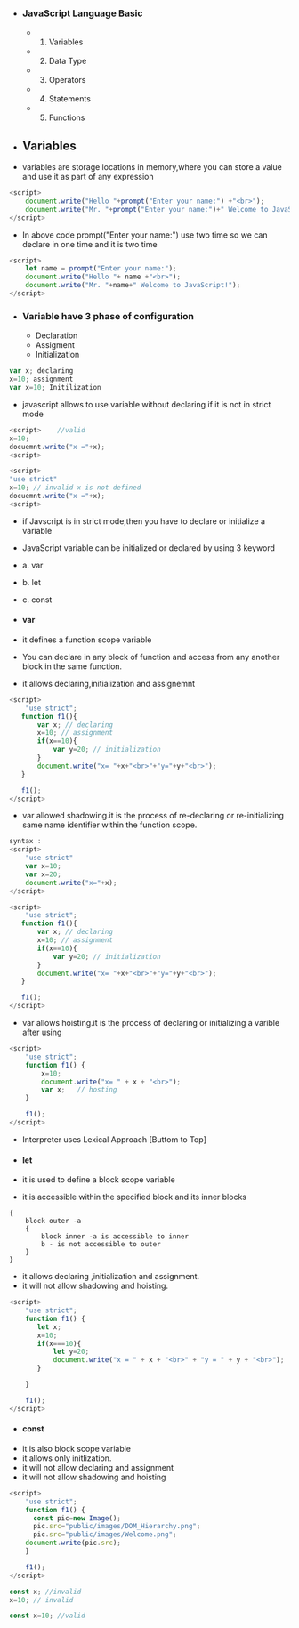 - ### JavaScript Language Basic
    - 1. Variables
    - 2. Data Type
    - 3. Operators
    - 4. Statements
    - 5. Functions

- ## Variables
 - variables are storage locations in memory,where you can store a value and use it as part of any expression

```javascript
<script>
    document.write("Hello "+prompt("Enter your name:") +"<br>");
    document.write("Mr. "+prompt("Enter your name:")+" Welcome to JavaScript!");
</script>
```
- In above code prompt("Enter your name:") use two time so we can declare in one time and it is two time
```javascript
<script>
    let name = prompt("Enter your name:");
    document.write("Hello "+ name +"<br>");
    document.write("Mr. "+name+" Welcome to JavaScript!");
</script>
```
 - ### Variable have 3 phase of configuration
    - Declaration
    - Assigment
    - Initialization

```javascript
var x; declaring
x=10; assignment
var x=10; Initilization
```

- javascript allows to use variable without declaring if it is not in strict mode

```javascript
<script>    //valid
x=10;
docuemnt.write("x ="+x);
<script>
```

```javascript
<script>
"use strict"
x=10; // invalid x is not defined
docuemnt.write("x ="+x);
<script>
```

- if Javscript is in strict mode,then you have to declare or initialize a variable
- JavaScript variable can be initialized or declared by using 3 keyword
- a. var
- b. let
- c. const

- #### var
- it defines a function scope variable
- You can declare in any block of function and access from any another block in the same function.
- it allows declaring,initialization and assignemnt
```javascript
<script>
    "use strict";
   function f1(){
       var x; // declaring
       x=10; // assignment
       if(x==10){
           var y=20; // initialization
       }
       document.write("x= "+x+"<br>"+"y="+y+"<br>");
   }

   f1();
</script>
```
- var allowed shadowing.it is the process of re-declaring or re-initializing same name identifier within the function scope.

``` javascript
syntax :
<script>
    "use strict"
    var x=10;
    var x=20;
    document.write("x="+x);
</script>

<script>
    "use strict";
   function f1(){
       var x; // declaring
       x=10; // assignment
       if(x==10){
           var y=20; // initialization
       }
       document.write("x= "+x+"<br>"+"y="+y+"<br>");
   }

   f1();
</script>
```

- var allows hoisting.it is the process of declaring or initializing a varible after using
```javascript
<script>
    "use strict";
    function f1() {
        x=10;
        document.write("x= " + x + "<br>");
        var x;   // hosting
    }

    f1();
</script>
```
- Interpreter uses Lexical Approach [Buttom to Top]


- #### let
- it is used to define a block scope variable
- it is accessible within the specified block and its inner blocks
```
{
    block outer -a 
    {
        block inner -a is accessible to inner
        b - is not accessible to outer 
    }
}
```
- it allows declaring ,initialization and assignment.
- it will not allow shadowing and hoisting.

```javascript
<script>
    "use strict";
    function f1() {
       let x;
       x=10;
       if(x===10){
           let y=20;
           document.write("x = " + x + "<br>" + "y = " + y + "<br>");
       }

    }

    f1();
</script>
```

- #### const
- it is also block scope variable
- it allows only initlization.
- it will not allow declaring and assignment
- it will not allow shadowing and hoisting
```javascript
<script>
    "use strict";
    function f1() {
      const pic=new Image();
      pic.src="public/images/DOM_Hierarchy.png";
      pic.src="public/images/Welcome.png";
    document.write(pic.src);
    }

    f1();
</script>

const x; //invalid
x=10; // invalid

const x=10; //valid
```